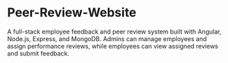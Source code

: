 # Peer-Review-Website
A full-stack employee feedback and peer review system built with Angular, Node.js, Express, and MongoDB. Admins can manage employees and assign performance reviews, while employees can view assigned reviews and submit feedback.
